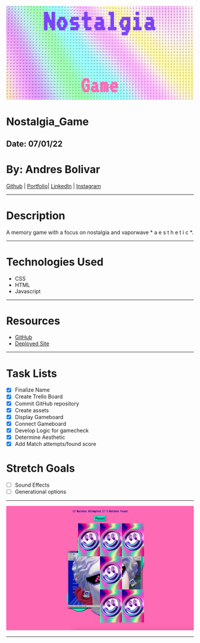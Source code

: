 ![Nostalgia_Game](resources/nostalgia_header.png)
# **Nostalgia_Game**

## Date: 07/01/22

# By: Andres Bolivar

[Github](http://www.github.com/drebolivar) | [Portfolio](http://drebolivar.github.io/portfolio)| [LinkedIn](http://www.linkedin.com/in/drebolivar) | [Instagram](http://www.instagram.com/dredose) 

---

# Description

A memory game with a focus on nostalgia and vaporwave * a e s t h e t i c *.

---

# Technologies Used

- CSS
- HTML
- Javascript

---

# Resources

- [GitHub](https://github.com/drebolivar/Nostalgia_Game)
- [Deployed Site](https://nostalgia_game.surge.sh)

---

# Task Lists

- [x] Finalize Name
- [x] Create Trello Board
- [x] Commit GitHub repository
- [x] Create assets
- [x] Display Gameboard
- [x] Connect Gameboard
- [x] Develop Logic for gamecheck
- [x] Determine Aesthetic
- [x] Add Match attempts/found score

# Stretch Goals

- [ ] Sound Effects
- [ ] Generational options

---

![Screenshot](resources/nostalgia_game.png)

---
